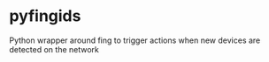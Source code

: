 # pyfingids
Python wrapper around fing to trigger actions when new devices are detected on the network
